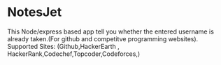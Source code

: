 # NotesJet
This Node/express based app tell you whether the entered username is already taken.(For github and competitve programming websites).<br>
Supported Sites: (Github,HackerEarth , HackerRank,Codechef,Topcoder,Codeforces,)

